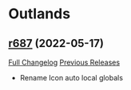 # <DBM> Outlands

## [r687](https://github.com/DeadlyBossMods/DBM-BCVanilla/tree/r687) (2022-05-17)
[Full Changelog](https://github.com/DeadlyBossMods/DBM-BCVanilla/compare/r686...r687) [Previous Releases](https://github.com/DeadlyBossMods/DBM-BCVanilla/releases)

- Rename Icon auto local globals  
